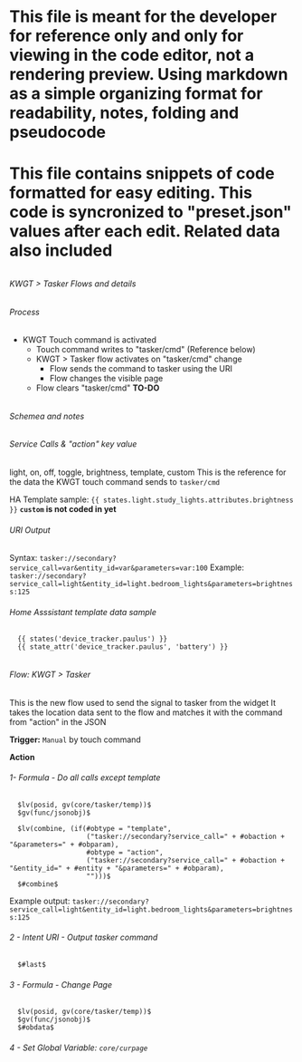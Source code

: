 # This file is meant for the developer for reference only and only for viewing in the code editor, not a rendering preview. Using markdown as a simple organizing format for readability, notes, folding and pseudocode

# This file contains snippets of code formatted for easy editing. This code is syncronized to "preset.json" values after each edit. Related data also included

###### #####################################
###### KWGT > Tasker Flows and details
###### #####################################

###### #####################################
###### Process
###### #####################################
- KWGT Touch command is activated
  - Touch command writes to "tasker/cmd" (Reference below)
  - KWGT > Tasker flow activates on "tasker/cmd" change
    - Flow sends the command to tasker using the URI
    - Flow changes the visible page
  - Flow clears "tasker/cmd" **TO-DO**


###### #####################################
###### Schemea and notes
###### #####################################

###### Service Calls & "action" key value

light, on, off, toggle, brightness, template, custom
This is the reference for the data the KWGT touch command sends to `tasker/cmd`

HA Template sample: `{{ states.light.study_lights.attributes.brightness }}`
**`custom` is not coded in yet**

###### URI Output
Syntax:  `tasker://secondary?service_call=var&entity_id=var&parameters=var:100`
Example: `tasker://secondary?service_call=light&entity_id=light.bedroom_lights&parameters=brightness:125`

###### Home Asssistant template data sample
```
  {{ states('device_tracker.paulus') }}
  {{ state_attr('device_tracker.paulus', 'battery') }}
```


###### #####################################
###### Flow: KWGT > Tasker
###### #####################################
This is the new flow used to send the signal to tasker from the widget
It takes the location data sent to the flow and matches it with the command from "action" in the JSON

**Trigger:** `Manual` by touch command

**Action**

###### 1- Formula - Do all calls except template 
```
  $lv(posid, gv(core/tasker/temp))$
  $gv(func/jsonobj)$

  $lv(combine, (if(#obtype = "template",
                   ("tasker://secondary?service_call=" + #obaction + "&parameters=" + #obparam),
                   #obtype = "action",
                   ("tasker://secondary?service_call=" + #obaction + "&entity_id=" + #entity + "&parameters=" + #obparam),
                   "")))$
  $#combine$
```

Example output: `tasker://secondary?service_call=light&entity_id=light.bedroom_lights&parameters=brightness:125`

###### 2 - Intent URI - Output tasker command
```
  $#last$
```

###### 3 - Formula - Change Page
```
  $lv(posid, gv(core/tasker/temp))$
  $gv(func/jsonobj)$
  $#obdata$

```

###### 4 - Set Global Variable: `core/curpage`
